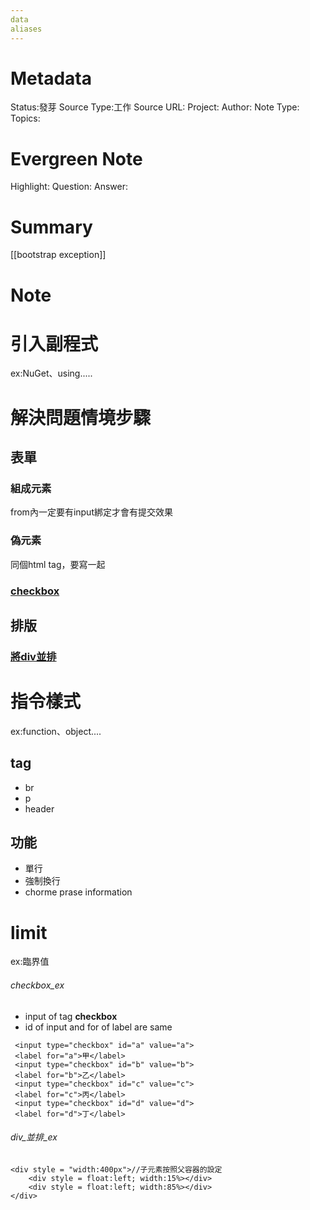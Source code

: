 ```yaml
---
data
aliases
---
```

# Metadata
Status:發芽
Source Type:工作
Source URL:
Project:
Author:
Note Type:
Topics:

# Evergreen Note
Highlight:
Question:
Answer:
# Summary
[[bootstrap exception]]
# Note


# 引入副程式
ex:NuGet、using.....

# 解決問題情境步驟
## 表單
### 組成元素
from內一定要有input綁定才會有提交效果
### 偽元素
同個html tag，要寫一起
### [checkbox](######checkbox_ex)
## 排版
### [將div並排](######div_並排_ex)

# 指令樣式
ex:function、object....



## tag
- br 
- p
- header
## 功能
- 單行
- 強制換行
- chorme prase information



# limit
ex:臨界值


###### checkbox_ex
- input of tag **checkbox**
- id of input and for of label are same
```
 <input type="checkbox" id="a" value="a">
 <label for="a">甲</label>
 <input type="checkbox" id="b" value="b">
 <label for="b">乙</label>
 <input type="checkbox" id="c" value="c">
 <label for="c">丙</label>
 <input type="checkbox" id="d" value="d">
 <label for="d">丁</label>
```

###### div_並排_ex
```
<div style = "width:400px">//子元素按照父容器的設定
    <div style = float:left; width:15%></div>
    <div style = float:left; width:85%></div>
</div>
```

